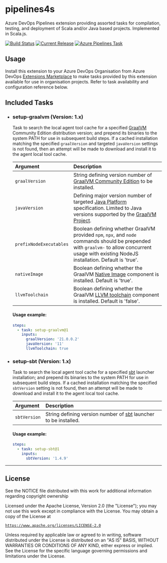 # pipelines4s

Azure DevOps Pipelines extension providing assorted tasks for compilation, testing, and deployment of Scala and/or Java based projects. Implemented
in Scala.js.

[![Build Status](https://dev.azure.com/duchessa/pipelines4s/_apis/build/status/duchessa.pipelines4s?branchName=main)](https://dev.azure.com/duchessa/pipelines4s/_build?definitionId=5)
[![Current Release](https://img.shields.io/github/v/tag/duchessa/pipelines4s?color=blue&label=Current%20Release)](https://github.com/duchessa/pipelines4s/tags)
[![Azure Pipelines Task](https://img.shields.io/badge/Extension%20Marketplace-Pipelines4s-blue?logo=azure-pipelines)](https://marketplace.visualstudio.com/items?itemName=duchessa.pipelines4s)


## Usage

Install this extension to your Azure DevOps Organisation from Azure DevOps [Extensions Marketplace](https://marketplace.visualstudio.com/items?itemName=duchessa.pipelines4s)
to make tasks provided by this extension available for use in organisation projects. Refer to task availability and configuration reference below.

## Included Tasks

- ### setup-graalvm (Version: 1.x)
  Task to search the local agent tool cache for a specified [GraalVM](https://graalvm.org) Community Edition distribution
  version; and prepend its binaries to the system PATH for use in subsequent build steps. If a cached installation matching
  the specified `graalVersion`  and targeted `javaVersion` settings is not found, then an attempt will be made to download
  and install it to the agent local tool cache.

  | Argument                | Description                                                                                                                                                                                                                   |
  | :---------------------- | :---------------------------------------------------------------------------------------------------------------------------------------------------------------------------------------------------------------------------- |
  | `graalVersion`          | String defining version number of [GraalVM Community Edition](https://github.com/graalvm/graalvm-ce-builds/releases) to be installed.                                                                                         |
  | `javaVersion`           | Defining major version number of targeted [Java Platform](https://www.oracle.com/java/technologies/java-se-glance.html) specification. Limited to Java versions supported by the [GraalVM Project](https://www.graalvm.org/). |
  | `prefixNodeExecutables` | Boolean defining whether GraalVM provided `npm`, `npx`, and `node` commands should be prepended with `graalvm-` to allow concurrent usage with existing NodeJS installation. Default is 'true'.                               |
  | `nativeImage`           | Boolean defining whether the GraalVM [Native Image](https://www.graalvm.org/reference-manual/native-image/) component is installed. Default is 'true'.                                                                        |
  | `llvmToolchain`         | Boolean defining whether the GraalVM [LLVM toolchain](https://www.graalvm.org/reference-manual/llvm/) component is installed. Default is 'false'.                                                                             |

  #### Usage example:
  ```yaml
  steps:
    - task: setup-graalvm@1
      inputs:
        graalVersion: '21.0.0.2'
        javaVersion: '11'
        llvmToolchain: true
  ```

- ### setup-sbt (Version: 1.x)
  Task to search the local agent tool cache for a specified [sbt](https://www.scala-sbt.org/) launcher installation;
  and prepend its binaries to the system PATH for use in subsequent build steps. If a cached installation matching the
  specified `sbtVersion` setting is not found, then an attempt will be made to download and install it to the agent local
  tool cache.

  | Argument     | Description                                                                                            |
  | :----------- | :----------------------------------------------------------------------------------------------------- |
  | `sbtVersion` | String defining version number of [sbt](https://github.com/sbt/sbt/releases) launcher to be installed. |

  #### Usage example:
  ```yaml
  steps:
    - task: setup-sbt@1
      inputs:
        sbtVersion: '1.4.9'
  ```

_____________

## License
See the NOTICE file distributed with this work for additional information regarding copyright ownership

Licensed under the Apache License, Version 2.0 (the "License"); you may not use this work except in compliance
with the License. You may obtain a copy of the License at

[`https://www.apache.org/licenses/LICENSE-2.0`](https://www.apache.org/licenses/LICENSE-2.0)

Unless required by applicable law or agreed to in writing, software distributed under the License is distributed
on an "AS IS" BASIS, WITHOUT WARRANTIES OR CONDITIONS OF ANY KIND, either express or implied. See the License for
the specific language governing permissions and limitations under the License.
